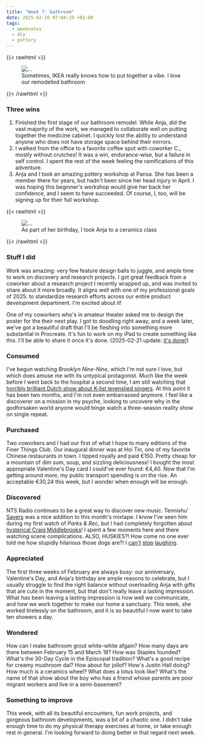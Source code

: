 ```yaml
---
title: "Week 7: bathroom"
date: 2025-02-16 07:04:19 +01:00
tags:
  - weeknotes
  - diy
  - pottery
---
```

{{< rawhtml >}}
<figure>
    <img src="/img/photos/2025-02-16_01.jpg"
         alt="...">
    <figcaption>Sometimes, IKEA really knows how to put together a vibe. I love our remodelled bathroom</figcaption>
</figure>
{{< /rawhtml >}}

### Three wins
1. Finished the first stage of our bathroom remodel. While Anja, did the vast majority of the work, we managed to collaborate well on putting together the medicine cabinet. I quickly lost the ability to understand anyone who does not have storage space behind their mirrors.
2. I walked from the office to a favorite coffee spot with coworker C., mostly without crutches! It was a win, endurance-wise, but a failure in self control. I spent the rest of the week feeling the ramifications of this adventure.
3. Anja and I took an amazing pottery workshop at Pansa. She has been a member there for years, but hadn't been since her head injury in April. I was hoping this beginner's workshop would give her back her confidence, and I seem to have succeeded. Of course, I, too, will be signing up for their full workshop.

{{< rawhtml >}}
<figure>
    <img src="/img/photos/now_2025-02-21.png"
         alt="...">
    <figcaption>As part of her birthday, I took Anja to a ceramics class</figcaption>
</figure>
{{< /rawhtml >}}

### Stuff I did

Work was amazing: very few feature design balls to juggle, and ample time to work on discovery and research projects. I got great feedback from a coworker about a research project I recently wrapped up, and was invited to share about it more broadly. It aligns well with one of my professional goals of 2025: to standardize research efforts across our entire product development department. I'm excited about it!

One of my coworkers who's in amateur theater asked me to design the poster for the their next play. I got to doodling right away, and a week later, we've got a beautiful draft that I'll be fleshing into something more substantial in Procreate. It's fun to work on my iPad to create something like this. I'll be able to share it once it's done. (2025-02-21 update: [it's done!](/2025/02/21/theatrical-poster-for-rotterdam-english-speaking-theatre/))

### Consumed
I've begun watching _Brooklyn Nine-Nine_, which I'm not sure I love, but which does amuse me with its untypical protagonist. Much like the week before I went back to the hospital a second time, I am still watching that [horribly brilliant Dutch show about K-list levenslied singers](/2025/01/12/week-2-pruning/). At this point it has been two months, and I'm not even embarrassed anymore. I feel like a discoverer on a mission in my psyche, looking to uncovere why in the godforsaken world anyone would binge watch a three-season reality show on single repeat.

### Purchased
Two coworkers and I had our first of what I hope to many editions of the Finer Things Club. Our inaugural dinner was at Hoi Tin, one of my favorite Chinese restaurants in town. I tipped royally and paid €150. Pretty cheap for a mountain of dim sum, soup, and sizzling deliciousness! I bought the most appropriate Valentine's Day card I could've ever found: €4,40. Now that I'm getting around more, my public transport spending is on the rise. An acceptable €30,24 this week, but I wonder when enough will be enough.

### Discovered
NTS Radio continues to be a great way to discover new music. Tennishu' [Savers](https://www.youtube.com/watch?v=gOZnkTeNR2E) was a nice addition to this month's mixtape. I know I've seen him during my first watch of _Parks & Rec_, but I had completely forgotten about [hysterical Craig Middlebrooks](https://www.youtube.com/watch?v=hvWtoU_6S4M)! I spent a few moments here and there watching scene complications. ALSO, HUSKIES?! How come no one ever told me how stupidly hilarious those dogs are?! I [can't](https://www.youtube.com/shorts/GlDT8BFx1-Y) [stop](https://www.youtube.com/watch?v=C23n69QPCYc) [laughing](https://www.youtube.com/watch?v=YNaMdnDP0Z8&pp=ygUUaHVza3kgaXRhbGlhbiBhY2NlbnQ%3D).

### Appreciated
The first three weeks of February are always busy: our anniversary, Valentine's Day, and Anja's birthday are ample reasons to celebrate, but I usually struggle to find the right balance without overloading Anja with gifts that are cute in the moment, but that don't really leave a lasting impression. What _has_ been leaving a lasting impression is how well we communicate, and how we work together to make our home a sanctuary. This week, she worked tirelessly on the bathroom, and it is so beautiful I now want to take ten showers a day. 

### Wondered
How can I make bathroom grout white-white afgain? How many days are there between February 15 and March 18? How was Staples founded? What's the 30-Day Cycle in the Episcopal tradition? What's a good recipe for creamy mushroom dal? How about for jollof? How's Justin Hall doing? How much is a ceramics wheel? What does a lotus look like? What's the name of that show about the boy who has a friend whose parents are poor migrant workers and live in a semi-basement? 

### Something to improve
This week, with all its beautiful encounters, fun work projects, and gorgeous bathroom developments, was a bit of a chaotic one. I didn't take enough time to do my physical therapy exercises at home, or take enough rest in general. I'm looking forward to doing better in that regard next week. 


